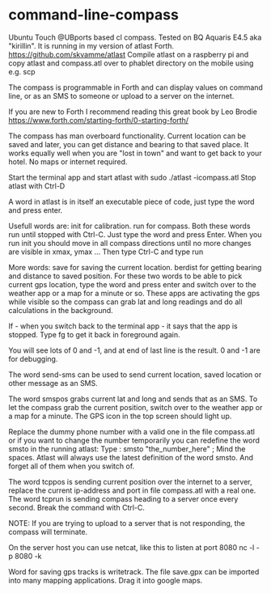 # command-line-compass
Ubuntu Touch @UBports based cl compass. Tested on BQ Aquaris E4.5 aka "kirillin". It is running in my version of atlast Forth. https://github.com/skvamme/atlast Compile atlast on a raspberry pi and copy atlast and compass.atl over to phablet directory on the mobile using e.g. scp

The compass is programmable in Forth and can display values on command line, or as an SMS to someone or upload to a server on the internet.

If you are new to Forth I recommend reading this great book by Leo Brodie https://www.forth.com/starting-forth/0-starting-forth/

The compass has man overboard functionality. Current location can be saved and later, you can get distance and bearing to that saved place. It works equally well when you are "lost in town" and want to get back to your hotel. No maps or internet required.

Start the terminal app and start atlast with sudo ./atlast -icompass.atl Stop atlast with Ctrl-D

A word in atlast is in itself an executable piece of code, just type the word and press enter.

Usefull words are:
  init for calibration.
  run for compass.
  Both these words run until stopped with Ctrl-C. Just type the word and press Enter. When you run init you should move in all compass directions until no more changes are visible in xmax, ymax ... Then type Ctrl-C and type run
  
More words:
  save for saving the current location.
  berdist for getting bearing and distance to saved position.
  For these two words to be able to pick current gps location, type the word and press enter and switch over to the weather app or a map for a minute or so. These apps are activating the gps while visible so the compass can grab lat and long readings and do all calculations in the background.
  
  If - when you switch back to the terminal app - it says that the app is stopped. Type fg to get it back in foreground again.
  
You will see lots of 0 and -1, and at end of last line is the result. 0 and -1 are for debugging.

The word send-sms can be used to send current location, saved location or other message as an SMS. 

The word smspos grabs current lat and long and sends that as an SMS. To let the compass grab the current position, switch over to the weather app or a map for a minute. The GPS icon in the top screen should light up. 

Replace the dummy phone number with a valid one in the file compass.atl or if you want to change the number temporarily you can redefine the word smsto in the running atlast: Type : smsto "the_number_here" ;  Mind the spaces. Atlast will always use the latest definition of the word smsto. And forget all of them when you switch of.

The word tcppos is sending current position over the internet to a server, replace the current ip-address and port in file compass.atl with a real one.
The word tcprun is sending compass heading to a server once every second. Break the command with Ctrl-C.

NOTE: If you are trying to upload to a server that is not responding, the compass will terminate.

On the server host you can use netcat, like this to listen at port 8080
nc -l -p 8080 -k

Word for saving gps tracks is writetrack. The file save.gpx can be imported into many mapping applications. Drag it into google maps.
